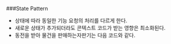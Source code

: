 ###State Pattern

- 상태에 따라 동일한 기능 요청의 처리를 다르게 한다.
- 새로운 상태가 추가되더라도 콘텍스트 코드가 받는 영향은 최소화된다.
- 동전을 받아 물건을 판매하는자판기는 다음 코드와 같다.
